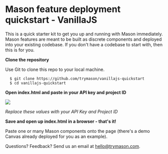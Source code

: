 # Mason feature deployment quickstart - VanillaJS

This is a quick starter kit to get you up and running with Mason immediately.  Mason features are meant to be built as discrete components and deployed into your existing codebase. If you don't have a codebase to start with, then this is for you.

**Clone the repository**

Use Git to clone this repo to your local machine.

```
  $ git clone https://github.com/trymason/vanillajs-quickstart
  $ cd vanillajs-quickstart
```

**Open index.html and paste in your API key and project ID**


![](https://s3-us-west-1.amazonaws.com/static-trymason-com/mason/starter-assets/vanillaInit.png)

*Replace these values with your API Key and Project ID*

**Save and open up index.html in a browser - that's it!**

Paste one or many Mason components onto the page (there's a demo Canvas already deployed for you as an example).  

Questions? Feedback? Send us an email at hello@trymason.com. 
